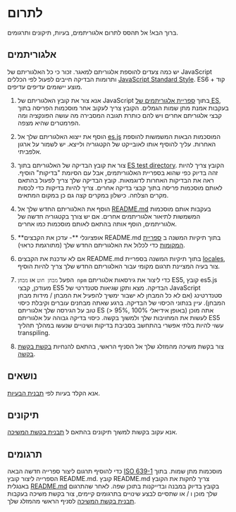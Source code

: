 # לתרום

ברוך הבא! אל תהסס לתרום אלגוריתמים, בעיות, תיקונים ותרגומים.

## אלגוריתמים

יש כמה צעדים להוספת אלגוריתם למאגר. זכור כי כל האלגוריתם של JavaScript ותרומות הבדיקה חייבים לפעול לפי הכללים [JavaScript Standard Style](https://standardjs.com/). ES6 + קוד מוצע יישומים עדיפים עדיפים.

1) אנא צור את קובץ האלגוריתם של JavaScript בתוך [ספריית אלגוריתמים של ES](https://github.com/sumtype/common-algorithms-js/tree/master/algorithms/es), בעקבות אמנת מתן שמות הגמלים. הקובץ צריך לעקוב אחר מוסכמות הפריסה בתוך קבצי אלגוריתם אחרים ויש להם כותרת תגובה המסבירה מה עושה הפונקציה ומה הפרמטרים שהיא מצפה.

2) הוסף את ייצוא האלגוריתם שלך אל [es.js](https://github.com/sumtype/common-algorithms-js/blob/master/es.js) המוסכמות הבאות המשמשות להוספת האחרות. עליך להוסיף אותו לאובייקט של הקטגוריה ולייצא. יש לשמור על ארגון אלפביתי.

3) צור את קובץ הבדיקה של האלגוריתם בתוך [ES test directory](https://github.com/sumtype/common-algorithms-js/tree/master/test/es). הקובץ צריך להיות זהה בדיוק כפי שהוא בספריית האלגוריתמים, אבל עם הסיומת "בדיקות" הוסיף. ראה את הבדיקות האחרות לדוגמאות. קובץ הבדיקה שלך צריך לפעול בהתאם לאותם מוסכמות פריסה בתוך קבצי בדיקה אחרים. צריך להיות בדיקות כדי לכסות מקרים הצלחה. כישלון במקרים קצה גם כן במקום המתאים.

4) הוסף את האלגוריתם החדש שלך אל [README.md](https://github.com/sumtype/common-algorithms-js/blob/master/README.md) בעקבות אותם מוסכמות המשמשות לתיאור אלגוריתמים אחרים. אם יש צורך בקטגוריה חדשה של אלגוריתמים, הוסף אותה בהתאם לאותם מוסכמות כמו אחרים.

5) **אופציונלי **- עדכן את הקבצים README.md בתוך תיקיות המשנה ב [ספריית המקומות](https://github.com/sumtype/common-algorithms-js/tree/master/locales) כדי לכלול את האלגוריתם החדש שלך (מתורגמת כראוי).

6) אם לא עדכנת את הקבצים README.md בתוך תיקיות המשנה בספריית [locales](https://github.com/sumtype/common-algorithms-js/tree/master/locales), צור בעיה המציינת תרגום מקומי עבור האלגוריתם החדש שלך צריך להיות הוסיף.

7) הפעל `מבחן חוט` או `מבחן npm` כדי ליצור את גירסאות אלגוריתם ES5, קובץ es5.js מעודכן, קבצי ES5 הבדיקה. מצא ותקן שגיאות סטנדרטי של JavaScript סטנדרטינג (אם לא כל המבחן לא ישבור ימשיך להפעיל את המבחן / מידות מבחן המבחן). עיין בנתוני הכיסוי של הבדיקה. ברגע שאתה מבחנים עוברים וקיבלת כיסוי טוב על הגירסה שלך אלגוריתם ES (> 95%, באופן אידיאלי 100%) אתה מוכן לעשות את המחויבות שלך ולמשוך בקשה. כיסוי בדיקה גבוהה על אלגוריתם ES5 עשוי להיות בלתי אפשרי בהתחשב בסביבת בדיקות ושינויים שנעשו במהלך תהליך transpiling.

7) צור בקשת משיכה מהמזלג שלך אל הסניף הראשי, בהתאם להנחיות [בקשת בקשת בקשה](https://github.com/sumtype/common-algorithms-js/blob/master/PULL_REQUEST_TEMPLATE.md).

## נושאים

אנא הקלד בעיות לפי [תבנית הבעיות](https://github.com/sumtype/common-algorithms-js/blob/master/ISSUE_TEMPLATE.md).

## תיקונים

אנא עקוב בקשות למשוך תיקונים בהתאם ל [תבנית בקשת המשיכה](https://github.com/sumtype/common-algorithms-js/blob/master/PULL_REQUEST_TEMPLATE.md).

## תרגומים

כדי להוסיף תרגום ליצור ספרייה חדשה הבאה [ISO 639-1](https://en.wikipedia.org/wiki/List_of_ISO_639-1_codes) מוסכמות מתן שמות. בתוך הספרייה ליצור קובץ README.md. קובץ README.md צריך לחקות את הקובץ באנגלית [README.md](https://github.com/sumtype/common-algorithms-js/blob/master/README.md) בקובץ בדיוק במבנה ובדייקנות בתוכן שפה. לאחר שהתרגום שלך מוכן ו / או שתסיים לבצע שינויים בתרגומים קיימים, צור בקשת משיכה בעקבות [תבנית בקשת המשיכה](https://github.com/sumtype/common-algorithms-js/blob/master/PULL_REQUEST_TEMPLATE.md) לסניף הראשי מהמזלג שלך.